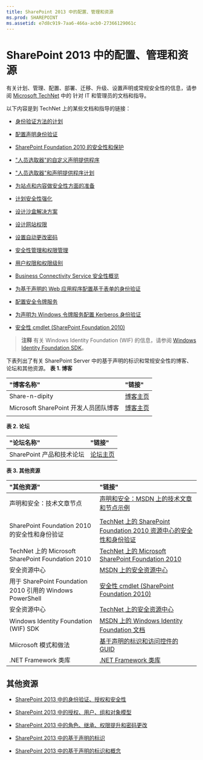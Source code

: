 ```yaml
---
title: SharePoint 2013 中的配置、管理和资源
ms.prod: SHAREPOINT
ms.assetid: e7d8c919-7aa6-466a-acb0-27366129061c
---
```



# SharePoint 2013 中的配置、管理和资源

有关计划、管理、配置、部署、迁移、升级、设置声明或常规安全性的信息，请参阅  [Microsoft TechNet](http://technet.microsoft.com/zh-cn/sharepoint/ee263910.aspx) 中的 针对 IT 和管理员的文档和指导。
  
    
    

以下内容是到 TechNet 上的某些文档和指导的链接：
-  [身份验证方法的计划](http://technet.microsoft.com/zh-cn/library/cc288475.aspx)
    
  
-  [配置声明身份验证](http://technet.microsoft.com/zh-cn/library/ee806886.aspx)
    
  
-  [SharePoint Foundation 2010 的安全性和保护](http://technet.microsoft.com/zh-cn/library/cc287860.aspx)
    
  
-  ["人员选取器"的自定义声明提供程序](http://technet.microsoft.com/zh-cn/library/gg602065.aspx)
    
  
-  ["人员选取器"和声明提供程序计划](http://technet.microsoft.com/zh-cn/library/gg602063.aspx)
    
  
-  [为站点和内容做安全性方面的准备](http://technet.microsoft.com/zh-cn/library/cc288189.aspx)
    
  
-  [计划安全性强化](http://technet.microsoft.com/zh-cn/library/cc288143.aspx)
    
  
-  [设计沙盒解决方案](http://technet.microsoft.com/zh-cn/library/ff603638.aspx)
    
  
-  [设计网站权限](http://technet.microsoft.com/zh-cn/library/cc287752.aspx)
    
  
-  [设置自动更改密码](http://technet.microsoft.com/zh-cn/library/ee428296.aspx)
    
  
-  [安全性管理和权限管理](http://technet.microsoft.com/zh-cn/library/cc288468.aspx)
    
  
-  [用户权限和权限级别](http://technet.microsoft.com/zh-cn/library/cc288074.aspx)
    
  
-  [Business Connectivity Service 安全性概览](http://technet.microsoft.com/zh-cn/library/ee661734.aspx)
    
  
-  [为基于声明的 Web 应用程序配置基于表单的身份验证](http://technet.microsoft.com/zh-cn/library/ee806890.aspx)
    
  
-  [配置安全令牌服务](http://technet.microsoft.com/zh-cn/library/ee806864.aspx)
    
  
-  [为声明为 Windows 令牌服务配置 Kerberos 身份验证](http://technet.microsoft.com/zh-cn/library/ee806887.aspx)
    
  
-  [安全性 cmdlet (SharePoint Foundation 2010)](http://technet.microsoft.com/zh-cn/library/ee890118.aspx)
    
  

> **注释**
> 有关 Windows Identity Foundation (WIF) 的信息，请参阅  [Windows Identity Foundation SDK](http://www.microsoft.com/zh-cn/download/details.aspx?id=4451)。 
  
    
    

下表列出了有关 SharePoint Server 中的基于声明的标识和常规安全性的博客、论坛和其他资源。
**表 1. 博客**


|**"博客名称"**|**"链接"**|
|:-----|:-----|
|Share-n-dipity  <br/> | [博客主页](http://blogs.technet.com/b/speschka/) <br/> |
|Microsoft SharePoint 开发人员团队博客  <br/> | [博客主页](http://blogs.msdn.com/b/sharepointdev/) <br/> |
|||
   

**表 2. 论坛**


|**"论坛名称"**|**"链接"**|
|:-----|:-----|
|SharePoint 产品和技术论坛  <br/> | [论坛主页](http://social.msdn.microsoft.com/forums/zh-CN/category/sharepoint) <br/> |
   

**表 3. 其他资源**


|**"其他资源"**|**"链接"**|
|:-----|:-----|
|声明和安全：技术文章节点  <br/> | [声明和安全：MSDN 上的技术文章和节点示例](http://msdn.microsoft.com/zh-cn/library/gg430136.aspx) <br/> |
|||
|SharePoint Foundation 2010 的安全性和身份验证  <br/> | [TechNet 上的 SharePoint Foundation 2010 资源中心的安全性和身份验证](http://technet.microsoft.com/zh-cn/sharepoint/ff601873.aspx) <br/> |
|TechNet 上的 Microsoft SharePoint Foundation 2010  <br/> | [TechNet 上的 Microsoft SharePoint Foundation 2010](http://technet.microsoft.com/zh-cn/sharepoint/ee263910.aspx) <br/> |
|安全资源中心  <br/> | [MSDN 上的安全资源中心](http://msdn.microsoft.com/zh-cn/sharepoint/ff660758.aspx) <br/> |
|用于 SharePoint Foundation 2010 引用的 Windows PowerShell  <br/> | [安全性 cmdlet (SharePoint Foundation 2010)](http://technet.microsoft.com/zh-cn/library/ee890118.aspx) <br/> |
|安全资源中心  <br/> | [TechNet 上的安全资源中心](http://technet.microsoft.com/zh-cn/office/sharepointserver/cc979168.aspx) <br/> |
|Windows Identity Foundation (WIF) SDK  <br/> | [MSDN 上的 Windows Identity Foundation 文档](http://msdn.microsoft.com/zh-cn/library/ee748484.aspx) <br/> |
|Miicrosoft 模式和做法  <br/> | [基于声明的标识和访问控件的 GUID](http://msdn.microsoft.com/zh-cn/library/ff423674.aspx) <br/> |
|.NET Framework 类库  <br/> | [.NET Framework 类库](http://msdn.microsoft.com/zh-cn/library/ms229335%28VS.100%29.aspx) <br/> |
   

## 其他资源
<a name="bk_addresources"> </a>


-  [SharePoint 2013 中的身份验证、授权和安全性](authentication-authorization-and-security-in-sharepoint-2013.md)
    
  
-  [SharePoint 2013 中的授权、用户、组和对象模型](authorization-users-groups-and-the-object-model-in-sharepoint-2013.md)
    
  
-  [SharePoint 2013 中的角色、继承、权限提升和密码更改](role-inheritance-elevation-of-privilege-and-password-changes-in-sharepoint-2013.md)
    
  
-  [SharePoint 2013 中的基于声明的标识](claims-based-identity-in-sharepoint-2013.md)
    
  
-  [SharePoint 2013 中的基于声明的标识和概念](claims-based-identity-and-concepts-in-sharepoint-2013.md)
    
  

